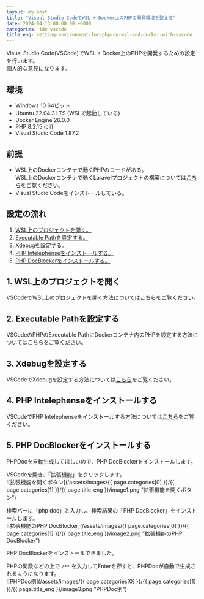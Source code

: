 ```yaml
---
layout: my-post
title: "Visual Studio CodeでWSL + Docker上のPHPの開発環境を整える"
date: 2024-04-13 00:00:00 +0000
categories: ide vscode
title_eng: setting-environment-for-php-on-wsl-and-docker-with-vscode
---
```


Visual Studio Code(VSCode)でWSL + Docker上のPHPを開発するための設定を行います。  
個人的な意見になります。
<!--more-->

## 環境
- Windows 10 64ビット
- Ubuntu 22.04.3 LTS (WSLで起動している)
- Docker Engine 26.0.0
- PHP 8.2.15 (cli)
- Visual Studio Code 1.87.2

## 前提
- WSL上のDockerコンテナで動くPHPのコードがある。  
WSL上のDockerコンテナで動くLaravelプロジェクトの構築については[こちら](/application/server/running-laravel-project-on-nginx)をご覧ください。
- Visual Studio Codeをインストールしている。

## 設定の流れ
1. [WSL上のプロジェクトを開く。](#1-wsl上のプロジェクトを開く)
2. [Executable Pathを設定する。](#2-executable-pathを設定する)
3. [Xdebugを設定する。](#3-xdebugを設定する)
4. [PHP Intelephenseをインストールする。](#4-php-intelephenseをインストールする)
5. [PHP DocBlockerをインストールする。](#5-php-docblockerをインストールする)

## 1. WSL上のプロジェクトを開く
VSCodeでWSL上のプロジェクトを開く方法については[こちら](/ide/vscode/connecting-to-wsl-with-vscode)をご覧ください。

## 2. Executable Pathを設定する
VSCodeのPHPのExecutable PathにDockerコンテナ内のPHPを設定する方法については[こちら](/ide/vscode/setting-php-on-docker-to-executable-path-of-vscode)をご覧ください。

## 3. Xdebugを設定する
VSCodeでXdebugを設定する方法については[こちら](/ide/vscode/xdebug-php-with-vscode-on-wsl-and-docker)をご覧ください。

## 4. PHP Intelephenseをインストールする
VSCodeでPHP Intelephenseをインストールする方法については[こちら](/ide/vscode/installing-php-intelephense-on-vscode)をご覧ください。

## 5. PHP DocBlockerをインストールする
PHPDocを自動生成してほしいので、PHP DocBlockerをインストールします。  

VSCodeを開き、「拡張機能」をクリックします。  
![拡張機能を開くボタン](/assets/images/{{ page.categories[0] }}/{{ page.categories[1] }}/{{ page.title_eng }}/image1.png "拡張機能を開くボタン")

検索バーに「php doc」と入力し、検索結果の「PHP DocBlocker」をインストールします。  
![拡張機能のPHP DocBlocker](/assets/images/{{ page.categories[0] }}/{{ page.categories[1] }}/{{ page.title_eng }}/image2.png "拡張機能のPHP DocBlocker")

PHP DocBlockerをインストールできました。  

PHPの関数などの上で `/**` を入力してEnterを押すと、PHPDocが自動で生成されるようになります。  
![PHPDoc例](/assets/images/{{ page.categories[0] }}/{{ page.categories[1] }}/{{ page.title_eng }}/image3.png "PHPDoc例")